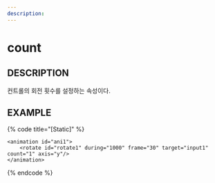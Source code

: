 ```yaml
---
description:                           
---
```


# count 

## DESCRIPTION
컨트롤의 회전 횟수를 설정하는 속성이다.   

## EXAMPLE

{% code title="\[Static\]" %}
```markup
<animation id="ani1">
    <rotate id="rotate1" during="1000" frame="30" target="input1" count="1" axis="y"/>
</animation>
```
{% endcode %}
